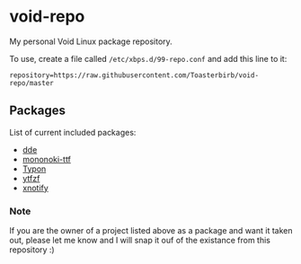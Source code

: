 # void-repo
My personal Void Linux package repository.

To use, create a file called `/etc/xbps.d/99-repo.conf` and add this line to it:
```
repository=https://raw.githubusercontent.com/Toasterbirb/void-repo/master
```

## Packages
List of current included packages:
- [dde](https://github.com/Toasterbirb/dde)
- [mononoki-ttf](https://github.com/madmalik/mononoki/tree/master)
- [Typon](https://github.com/ihsuy/Typon)
- [ytfzf](https://github.com/pystardust/ytfzf)
- [xnotify](https://github.com/phillbush/xnotify)

### Note
If you are the owner of a project listed above as a package and want it taken out, please let me know and I will snap it ouf of the existance from this repository :)
